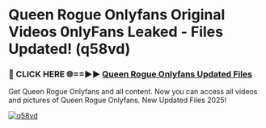 # Queen Rogue Onlyfans Original Videos 0nlyFans Leaked - Files Updated! (q58vd)

<h3>🔴 CLICK HERE 🌐==►► <a href="https://tinyurl.com/x26r9saj" rel="nofollow">Queen Rogue Onlyfans Updated Files</a></h3>

Get Queen Rogue Onlyfans and all content. Now you can access all videos and pictures of Queen Rogue Onlyfans. New Updated Files 2025!

[![q58vd](https://i.imgur.com/LkgZPqh.gif)](https://tinyurl.com/x26r9saj)
